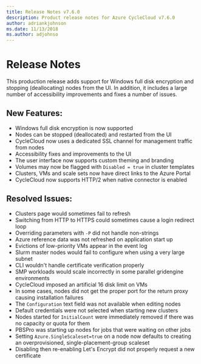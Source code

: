 ```yaml
---
title: Release Notes v7.6.0
description: Product release notes for Azure CycleCloud v7.6.0
author: adriankjohnson
ms.date: 11/13/2018
ms.author: adjohnso
---
```


# Release Notes

This production release adds support for Windows full disk encryption and stopping (deallocating) nodes from the UI. In addition, it includes a large number of accessibility improvements and fixes a number of issues.

## New Features:
 * Windows full disk encryption is now supported
 * Nodes can be stopped (deallocated) and restarted from the UI
 * CycleCloud now uses a dedicated SSL channel for management traffic from nodes
 * Accessibility fixes and improvements to the UI
 * The user interface now supports custom theming and branding
 * Volumes may now be flagged with `Disabled = true` in cluster templates
 * Clusters, VMs and scale sets now have direct links to the Azure Portal
 * CycleCloud now supports HTTP/2 when native connector is enabled

## Resolved Issues:
 * Clusters page would sometimes fail to refresh
 * Switching from HTTP to HTTPS could sometimes cause a login redirect loop
 * Overriding parameters with `-P` did not handle non-strings
 * Azure reference data was not refreshed on application start up
 * Evictions of low-priority VMs appear in the event log
 * Slurm master nodes would fail to configure when using a very large subnet
 * CLI wouldn't handle certificate verification properly
 * SMP workloads would scale incorrectly in some parallel gridengine environments
 * CycleCloud imposed an artificial 16 disk limit on VMs
 * In some cases, nodes did not get the proper port for the return proxy causing installation failures
 * The `Configuration` text field was not available when editing nodes
 * Default credentials were not selected when starting new clusters
 * Nodes started for `InitialCount` were immediately removed if there was no capacity or quota for them
 * PBSPro was starting up nodes for jobs that were waiting on other jobs
 * Setting `Azure.SingleScaleset=true` on a node now defaults to creating an overprovisioned, single-placement-group scaleset
 * Disabling then re-enabling Let's Encrypt did not properly request a new certificate